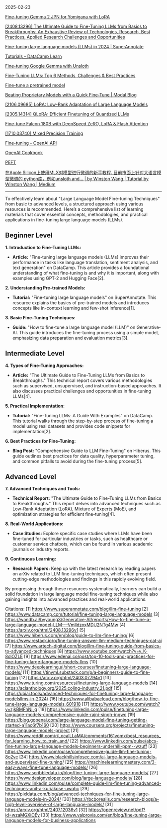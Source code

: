 2025-02-23

[Fine-tuning Gemma 2 JPN for Yomigana with LoRA](https://www.kaggle.com/code/iamleonie/fine-tuning-gemma-2-jpn-for-yomigana-with-lora)

[[2408.13296] The Ultimate Guide to Fine-Tuning LLMs from Basics to Breakthroughs: An Exhaustive Review of Technologies, Research, Best Practices, Applied Research Challenges and Opportunities](https://arxiv.org/abs/2408.13296)

[Fine-tuning large language models (LLMs) in 2024 | SuperAnnotate](https://www.superannotate.com/blog/llm-fine-tuning?utm_source=chatgpt.com)

[Tutorials - DataCamp Learn](https://app.datacamp.com/learn/tutorials/fine-tuning-large-language-models?utm_source=chatgpt.com?registration_source=google_onetap)

[Fine-tuning Google Gemma with Unsloth](https://www.analyticsvidhya.com/blog/2024/04/fine-tuning-google-gemma-with-unsloth/)


[Fine-Tuning LLMs: Top 6 Methods, Challenges & Best Practices](https://www.acorn.io/resources/learning-center/fine-tuning-llm/?utm_source=chatgpt.com)

[Fine-tune a pretrained model](https://huggingface.co/docs/transformers/training)

[Beating Proprietary Models with a Quick Fine-Tune | Modal Blog](https://modal.com/blog/fine-tuning-embeddings)

[[2106.09685] LoRA: Low-Rank Adaptation of Large Language Models](https://arxiv.org/abs/2106.09685)

[[2305.14314] QLoRA: Efficient Finetuning of Quantized LLMs](https://arxiv.org/abs/2305.14314)

[Fine-tune Falcon 180B with DeepSpeed ZeRO, LoRA & Flash Attention](https://www.philschmid.de/deepspeed-lora-flash-attention)

[[1710.03740] Mixed Precision Training](https://arxiv.org/abs/1710.03740)


[Fine-tuning - OpenAI API](https://platform.openai.com/docs/guides/fine-tuning)

[OpenAI Cookbook](https://cookbook.openai.com/)

[PEFT](https://huggingface.co/docs/peft/index)


[在Apple Silicon上使用MLX对模型进行微调的新手教程. 目前市面上针对大语言模型微调的 python库，例如unsloth and… | by Winston Wang | Tutorial by Winston Wang | Medium](https://medium.com/tutorial-by-winston-wang/%E5%9C%A8apple-silicon%E4%B8%8A%E4%BD%BF%E7%94%A8mlx%E5%AF%B9%E6%A8%A1%E5%9E%8B%E8%BF%9B%E8%A1%8C%E5%BE%AE%E8%B0%83%E7%9A%84%E6%96%B0%E6%89%8B%E6%95%99%E7%A8%8B-f5f9959d8961)




----



To effectively learn about "Large Language Model Fine-tuning Techniques" from basic to advanced levels, a structured approach using various resources is recommended. Here’s a comprehensive list of learning materials that cover essential concepts, methodologies, and practical applications in fine-tuning large language models (LLMs).

## Beginner Level

**1. Introduction to Fine-Tuning LLMs:**
   - **Article:** "Fine-tuning large language models (LLMs) improves their performance in tasks like language translation, sentiment analysis, and text generation" on DataCamp. This article provides a foundational understanding of what fine-tuning is and why it is important, along with examples using GPT-2 and Hugging Face[2].

**2. Understanding Pre-trained Models:**
   - **Tutorial:** "Fine-tuning large language models" on SuperAnnotate. This resource explains the basics of pre-trained models and introduces concepts like in-context learning and few-shot inference[1].

**3. Basic Fine-Tuning Techniques:**
   - **Guide:** "How to fine-tune a large language model (LLM)" on Generative-AI. This guide introduces the fine-tuning process using a simple model, emphasizing data preparation and evaluation metrics[3].

## Intermediate Level

**4. Types of Fine-Tuning Approaches:**
   - **Article:** "The Ultimate Guide to Fine-Tuning LLMs from Basics to Breakthroughs." This technical report covers various methodologies such as supervised, unsupervised, and instruction-based approaches. It also discusses practical challenges and opportunities in fine-tuning LLMs[4].

**5. Practical Implementation:**
   - **Tutorial:** "Fine-Tuning LLMs: A Guide With Examples" on DataCamp. This tutorial walks through the step-by-step process of fine-tuning a model using real datasets and provides code snippets for implementation[2].

**6. Best Practices for Fine-Tuning:**
   - **Blog Post:** "Comprehensive Guide to LLM Fine-Tuning" on Hiberus. This guide outlines best practices for data quality, hyperparameter tuning, and common pitfalls to avoid during the fine-tuning process[5].

## Advanced Level

**7. Advanced Techniques and Tools:**
   - **Technical Report:** "The Ultimate Guide to Fine-Tuning LLMs from Basics to Breakthroughs." This report delves into advanced techniques such as Low-Rank Adaptation (LoRA), Mixture of Experts (MoE), and optimization strategies for efficient fine-tuning[4].

**8. Real-World Applications:**
   - **Case Studies:** Explore specific case studies where LLMs have been fine-tuned for particular industries or tasks, such as healthcare or customer service chatbots, which can be found in various academic journals or industry reports.

**9. Continuous Learning:**
   - **Research Papers:** Keep up with the latest research by reading papers on arXiv related to LLM fine-tuning techniques, which often present cutting-edge methodologies and findings in this rapidly evolving field.

By progressing through these resources systematically, learners can build a solid foundation in large language model fine-tuning techniques while also gaining insights into advanced practices and real-world applications.

Citations:
[1] https://www.superannotate.com/blog/llm-fine-tuning
[2] https://www.datacamp.com/tutorial/fine-tuning-large-language-models
[3] https://wandb.ai/byyoung3/Generative-AI/reports/How-to-fine-tune-a-large-language-model-LLM---VmlldzoxMDU2NTg4Mw
[4] https://arxiv.org/html/2408.13296v1
[5] https://www.hiberus.com/en/blog/guide-to-llm-fine-tuning/
[6] https://www.restack.io/p/fine-tuning-answer-llm-medium-techniques-cat-ai
[7] https://www.artech-digital.com/blog/llm-fine-tuning-guide-from-basics-to-advanced-techniques
[8] https://www.youtube.com/watch?v=y_K-8diOZLE
[9] https://www.edenai.co/post/top-10-tools-and-practices-for-fine-tuning-large-language-models-llms
[10] https://www.deeplearning.ai/short-courses/finetuning-large-language-models/
[11] https://tinyml.substack.com/p/a-beginners-guide-to-fine-tuning
[12] https://arxiv.org/html/2403.07794v1
[13] https://www.turing.com/resources/finetuning-large-language-models
[14] https://aclanthology.org/2025.coling-industry.21.pdf
[15] https://ubiai.tools/advanced-techniques-for-finetuning-large-language-modelsllms-in-2024/
[16] https://www.alibabacloud.com/blog/how-to-fine-tune-large-language-models_601918
[17] https://www.youtube.com/watch?v=zjkBMFhNj_g
[18] https://www.linkedin.com/pulse/finetuning-large-language-models-comprehensive-guide-rajni-singh-ingwc
[19] https://blog.gopenai.com/large-language-model-fine-tuning-getting-started-a11ac6f7b160
[20] https://www.coursera.org/projects/finetuning-large-language-models-project
[21] https://www.reddit.com/r/LocalLLaMA/comments/161vomx/best_resources_for_learning_how_to_train_and/
[22] https://www.linkedin.com/pulse/abcs-fine-tuning-large-language-models-beginners-underhill-ppm--wzuff
[23] https://www.linkedin.com/pulse/comprehensive-guide-llm-fine-tuning-8o2vc
[24] https://www.blackhillsinfosec.com/ai-large-language-models-and-supervised-fine-tuning/
[25] https://machinelearningmastery.com/3-easy-ways-fine-tune-language-models/
[26] https://www.scribbledata.io/blog/fine-tuning-large-language-models/
[27] https://www.designveloper.com/blog/large-language-models/
[28] https://www.linkedin.com/pulse/complete-guide-llm-fine-tuning-advanced-techniques-anil-a-kuriakose-uwqhc
[29] https://pixldata.com/blog/advanced-techniques-for-fine-tuning-large-language-models-in-2024/
[30] https://rbcborealis.com/research-blogs/a-high-level-overview-of-large-language-models/
[31] https://arxiv.org/html/2407.12036v1
[32] https://openreview.net/pdf?id=wzaMGXiOEy
[33] https://www.valprovia.com/en/blog/fine-tuning-large-language-models-for-business-applications